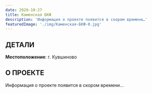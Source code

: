 ```yaml
---
date: 2020-10-27
title: Каменская БКФ
description: 'Информация о проекте появится в скором времени…'
featuredImage: './img/Каменская-БКФ-0.jpg'
---
```


## ДЕТАЛИ

**Местоположение**: г. Кувшиново

## О ПРОЕКТЕ

Информация о проекте появится в скором времени…

